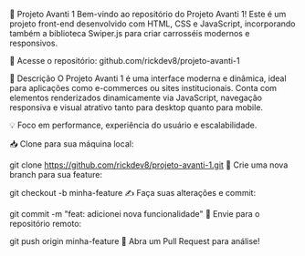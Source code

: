 🚀 Projeto Avanti 1
Bem-vindo ao repositório do Projeto Avanti 1!
Este é um projeto front-end desenvolvido com HTML, CSS e JavaScript, incorporando também a biblioteca Swiper.js para criar carrosséis modernos e responsivos.

🔗 Acesse o repositório: github.com/rickdev8/projeto-avanti-1

📌 Descrição
O Projeto Avanti 1 é uma interface moderna e dinâmica, ideal para aplicações como e-commerces ou sites institucionais.
Conta com elementos renderizados dinamicamente via JavaScript, navegação responsiva e visual atrativo tanto para desktop quanto para mobile.

💡 Foco em performance, experiência do usuário e escalabilidade.

📥 Clone para sua máquina local:

git clone https://github.com/rickdev8/projeto-avanti-1.git
🌿 Crie uma nova branch para sua feature:

git checkout -b minha-feature
✍️ Faça suas alterações e commit:

git commit -m "feat: adicionei nova funcionalidade"
🚀 Envie para o repositório remoto:

git push origin minha-feature
📩 Abra um Pull Request para análise!

